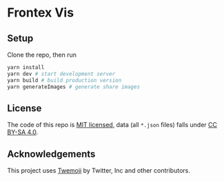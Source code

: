 # Frontex Vis

## Setup

Clone the repo, then run

```bash
yarn install
yarn dev # start development server
yarn build # build production version
yarn generateImages # generate share images
```

## License

The code of this repo is [MIT licensed](./LICENSE), data (all `*.json` files) falls under [CC BY-SA 4.0](https://creativecommons.org/licenses/by-sa/4.0/).

## Acknowledgements

This project uses [Twemoji](https://twemoji.twitter.com/) by Twitter, Inc and other contributors.

